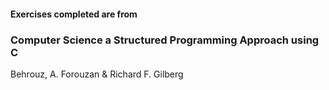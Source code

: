 #### Exercises completed are from
### Computer Science a Structured Programming Approach using C
Behrouz, A. Forouzan & Richard F. Gilberg

